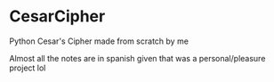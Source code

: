 # CesarCipher
Python Cesar's Cipher made from scratch by me

Almost all the notes are in spanish given that was a personal/pleasure project lol
